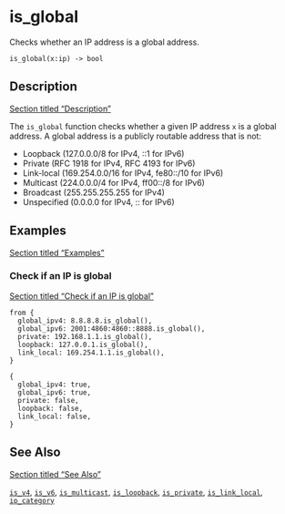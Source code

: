 # is_global

Checks whether an IP address is a global address.

```tql
is_global(x:ip) -> bool
```

## Description

[Section titled “Description”](#description)

The `is_global` function checks whether a given IP address `x` is a global address. A global address is a publicly routable address that is not:

* Loopback (127.0.0.0/8 for IPv4, ::1 for IPv6)
* Private (RFC 1918 for IPv4, RFC 4193 for IPv6)
* Link-local (169.254.0.0/16 for IPv4, fe80::/10 for IPv6)
* Multicast (224.0.0.0/4 for IPv4, ff00::/8 for IPv6)
* Broadcast (255.255.255.255 for IPv4)
* Unspecified (0.0.0.0 for IPv4, :: for IPv6)

## Examples

[Section titled “Examples”](#examples)

### Check if an IP is global

[Section titled “Check if an IP is global”](#check-if-an-ip-is-global)

```tql
from {
  global_ipv4: 8.8.8.8.is_global(),
  global_ipv6: 2001:4860:4860::8888.is_global(),
  private: 192.168.1.1.is_global(),
  loopback: 127.0.0.1.is_global(),
  link_local: 169.254.1.1.is_global(),
}
```

```tql
{
  global_ipv4: true,
  global_ipv6: true,
  private: false,
  loopback: false,
  link_local: false,
}
```

## See Also

[Section titled “See Also”](#see-also)

[`is_v4`](/reference/functions/is_v4), [`is_v6`](/reference/functions/is_v6), [`is_multicast`](/reference/functions/is_multicast), [`is_loopback`](/reference/functions/is_loopback), [`is_private`](/reference/functions/is_private), [`is_link_local`](/reference/functions/is_link_local), [`ip_category`](/reference/functions/ip_category)
